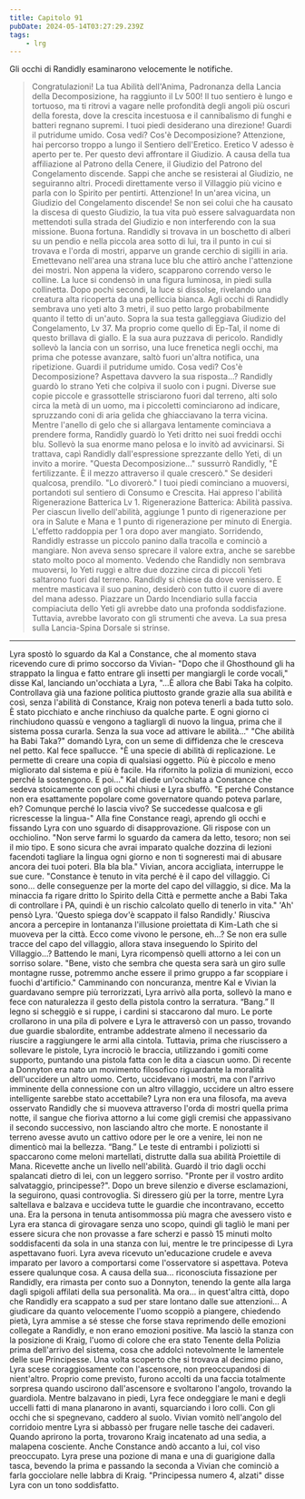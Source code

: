```yaml
---
title: Capitolo 91
pubDate: 2024-05-14T03:27:29.239Z
tags:
    - lrg
---
```


Gli occhi di Randidly esaminarono velocemente le notifiche.
> Congratulazioni! La tua Abilità dell'Anima, Padronanza della Lancia della Decomposizione, ha raggiunto il Lv 500! Il tuo sentiero è lungo e tortuoso, ma ti ritrovi a vagare nelle profondità degli angoli più oscuri della foresta, dove la crescita incestuosa e il cannibalismo di funghi e batteri regnano supremi. I tuoi piedi desiderano una direzione!
Guardi il putridume umido. Cosa vedi? Cos'è Decomposizione?
Attenzione, hai percorso troppo a lungo il Sentiero dell'Eretico. Eretico V adesso è aperto per te. Per questo devi affrontare il Giudizio. A causa della tua affiliazione al Patrono della Cenere, il Giudizio del Patrono del Congelamento discende. Sappi che anche se resisterai al Giudizio, ne seguiranno altri. Procedi direttamente verso il Villaggio più vicino e parla con lo Spirito per pentirti.
Attenzione! In un'area vicina, un Giudizio del Congelamento discende! Se non sei colui che ha causato la discesa di questo Giudizio, la tua vita può essere salvaguardata non mettendoti sulla strada del Giudizio e non interferendo con la sua missione. Buona fortuna.
Randidly si trovava in un boschetto di alberi su un pendio e nella piccola area sotto di lui, tra il punto in cui si trovava e l'orda di mostri, apparve un grande cerchio di sigilli in aria. Emettevano nell'area una strana luce blu che attirò anche l'attenzione dei mostri. Non appena la videro, scapparono correndo verso le colline. La luce si condensò in una figura luminosa, in piedi sulla collinetta.
Dopo pochi secondi, la luce si dissolse, rivelando una creatura alta ricoperta da una pelliccia bianca. Agli occhi di Randidly sembrava uno yeti alto 3 metri, il suo petto largo probabilmente quanto il tetto di un'auto. Sopra la sua testa galleggiava Giudizio del Congelamento, Lv 37. Ma proprio come quello di Ep-Tal, il nome di questo brillava di giallo.
E la sua aura puzzava di pericolo.
Randidly sollevò la lancia con un sorriso, una luce frenetica negli occhi, ma prima che potesse avanzare, saltò fuori un'altra notifica, una ripetizione.
Guardi il putridume umido. Cosa vedi? Cos'è Decomposizione?
Aspettava davvero la sua risposta...?
Randidly guardò lo strano Yeti che colpiva il suolo con i pugni. Diverse sue copie piccole e grassottelle strisciarono fuori dal terreno, alti solo circa la metà di un uomo, ma i piccoletti cominciarono ad indicare, spruzzando coni di aria gelida che ghiacciavano la terra vicina.
Mentre l'anello di gelo che si allargava lentamente cominciava a prendere forma, Randidly guardò lo Yeti dritto nei suoi freddi occhi blu. Sollevò la sua enorme mano pelosa e lo invitò ad avvicinarsi. Si trattava, capì Randidly dall'espressione sprezzante dello Yeti, di un invito a morire.
"Questa Decomposizione..." sussurrò Randidly, "È fertilizzante. È il mezzo attraverso il quale crescerò."
Se desideri qualcosa, prendilo.
"Lo divorerò."
I tuoi piedi cominciano a muoversi, portandoti sul sentiero di Consumo e Crescita. Hai appreso l'abilità Rigenerazione Batterica Lv 1.
Rigenerazione Batterica: Abilità passiva. Per ciascun livello dell'abilità, aggiunge 1 punto di rigenerazione per ora in Salute e Mana e 1 punto di rigenerazione per minuto di Energia. L'effetto raddoppia per 1 ora dopo aver mangiato.
Sorridendo, Randidly estrasse un piccolo panino dalla tracolla e cominciò a mangiare. Non aveva senso sprecare il valore extra, anche se sarebbe stato molto poco al momento. Vedendo che Randidly non sembrava muoversi, lo Yeti ruggì e altre due dozzine circa di piccoli Yeti saltarono fuori dal terreno.
Randidly si chiese da dove venissero. E mentre masticava il suo panino, desiderò con tutto il cuore di avere del mana adesso. Piazzare un Dardo Incendiario sulla faccia compiaciuta dello Yeti gli avrebbe dato una profonda soddisfazione.
Tuttavia, avrebbe lavorato con gli strumenti che aveva. La sua presa sulla Lancia-Spina Dorsale si strinse.
****
Lyra spostò lo sguardo da Kal a Constance, che al momento stava ricevendo cure di primo soccorso da Vivian-
"Dopo che il Ghosthound gli ha strappato la lingua e fatto entrare gli insetti per mangiargli le corde vocali," disse Kal, lanciando un'occhiata a Lyra, "...È allora che Babi Taka ha colpito. Controllava già una fazione politica piuttosto grande grazie alla sua abilità e così, senza l'abilità di Constance, Kraig non poteva tenerli a bada tutto solo. È stato picchiato e anche rinchiuso da qualche parte. E ogni giorno ci rinchiudono quassù e vengono a tagliargli di nuovo la lingua, prima che il sistema possa curarla. Senza la sua voce ad attivare le abilità..."
"Che abilità ha Babi Taka?" domandò Lyra, con un seme di diffidenza che le cresceva nel petto.
Kal fece spallucce. "È una specie di abilità di replicazione. Le permette di creare una copia di qualsiasi oggetto. Più è piccolo e meno migliorato dal sistema e più è facile. Ha rifornito la polizia di munizioni, ecco perché la sostengono. E poi..."
Kal diede un'occhiata a Constance che sedeva stoicamente con gli occhi chiusi e Lyra sbuffò.
"E perché Constance non era esattamente popolare come governatore quando poteva parlare, eh? Comunque perché lo lascia vivo? Se succedesse qualcosa e gli ricrescesse la lingua-"
Alla fine Constance reagì, aprendo gli occhi e fissando Lyra con uno sguardo di disapprovazione. Gli rispose con un occhiolino. "Non serve farmi lo sguardo da camera da letto, tesoro; non sei il mio tipo. E sono sicura che avrai imparato qualche dozzina di lezioni facendoti tagliare la lingua ogni giorno e non ti sogneresti mai di abusare ancora dei tuoi poteri. Bla bla bla."
Vivian, ancora accigliata, interruppe le sue cure. "Constance è tenuto in vita perché è il capo del villaggio. Ci sono... delle conseguenze per la morte del capo del villaggio, si dice. Ma la minaccia fa rigare dritto lo Spirito della Città e permette anche a Babi Taka di controllare i PA, quindi è un rischio calcolato quello di tenerlo in vita."
'Ah' pensò Lyra. 'Questo spiega dov'è scappato il falso Randidly.'
Riusciva ancora a percepire in lontananza l'illusione proiettata di Kim-Lath che si muoveva per la città. Ecco come vivono le persone, eh...? Se non era sulle tracce del capo del villaggio, allora stava inseguendo lo Spirito del Villaggio...?
Battendo le mani, Lyra ricompensò quelli attorno a lei con un sorriso solare. "Bene, visto che sembra che questa sera sarà un giro sulle montagne russe, potremmo anche essere il primo gruppo a far scoppiare i fuochi d'artificio."
Camminando con noncuranza, mentre Kal e Vivian la guardavano sempre più terrorizzati, Lyra arrivò alla porta, sollevò la mano e fece con naturalezza il gesto della pistola contro la serratura.
“Bang.”
Il legno si scheggiò e si ruppe, i cardini si staccarono dal muro. Le porte crollarono in una pila di polvere e Lyra le attraversò con un passo, trovando due guardie sbalordite, entrambe addestrate almeno il necessario da riuscire a raggiungere le armi alla cintola.
Tuttavia, prima che riuscissero a sollevare le pistole, Lyra incrociò le braccia, utilizzando i gomiti come supporto, puntando una pistola fatta con le dita a ciascun uomo. Di recente a Donnyton era nato un movimento filosofico riguardante la moralità dell'uccidere un altro uomo. Certo, uccidevano i mostri, ma con l'arrivo imminente della connessione con un altro villaggio, uccidere un altro essere intelligente sarebbe stato accettabile?
Lyra non era una filosofa, ma aveva osservato Randidly che si muoveva attraverso l'orda di mostri quella prima notte, il sangue che fioriva attorno a lui come gigli cremisi che appassivano il secondo successivo, non lasciando altro che morte. E nonostante il terreno avesse avuto un cattivo odore per le ore a venire, lei non ne dimenticò mai la bellezza.
“Bang.”
Le teste di entrambi i poliziotti si spaccarono come meloni martellati, distrutte dalla sua abilità Proiettile di Mana. Ricevette anche un livello nell'abilità.
Guardò il trio dagli occhi spalancati dietro di lei, con un leggero sorriso. "Pronte per il vostro ardito salvataggio, principesse?".
Dopo un breve silenzio e diverse esclamazioni, la seguirono, quasi controvoglia. Si diressero giù per la torre, mentre Lyra saltellava e balzava e uccideva tutte le guardie che incontravano, eccetto una.
Era la persona in tenuta antisommossa più magra che avessero visto e Lyra era stanca di girovagare senza uno scopo, quindi gli tagliò le mani per essere sicura che non provasse a fare scherzi e passò 15 minuti molto soddisfacenti da sola in una stanza con lui, mentre le tre principesse di Lyra aspettavano fuori.
Lyra aveva ricevuto un'educazione crudele e aveva imparato per lavoro a comportarsi come l'osservatore si aspettava. Poteva essere qualunque cosa. A causa della sua... riconosciuta fissazione per Randidly, era rimasta per conto suo a Donnyton, tenendo la gente alla larga dagli spigoli affilati della sua personalità. Ma ora... in quest'altra città, dopo che Randidly era scappato a sud per stare lontano dalle sue attenzioni...
A giudicare da quanto velocemente l'uomo scoppiò a piangere, chiedendo pietà, Lyra ammise a sé stesse che forse stava reprimendo delle emozioni collegate a Randidly, e non erano emozioni positive. Ma lasciò la stanza con la posizione di Kraig, l'uomo di colore che era stato Tenente della Polizia prima dell'arrivo del sistema, cosa che addolcì notevolmente le lamentele delle sue Principesse.
Una volta scoperto che si trovava al decimo piano, Lyra scese coraggiosamente con l'ascensore, non preoccupandosi di nient'altro. Proprio come previsto, furono accolti da una faccia totalmente sorpresa quando uscirono dall'ascensore e svoltarono l'angolo, trovando la guardiola.
Mentre balzavano in piedi, Lyra fece ondeggiare le mani e degli uccelli fatti di mana planarono in avanti, squarciando i loro colli. Con gli occhi che si spegnevano, caddero al suolo. Vivian vomitò nell'angolo del corridoio mentre Lyra si abbassò per frugare nelle tasche dei cadaveri.
Quando aprirono la porta, trovarono Kraig incatenato ad una sedia, a malapena cosciente. Anche Constance andò accanto a lui, col viso preoccupato.
Lyra prese una pozione di mana e una di guarigione dalla tasca, bevendo la prima e passando la seconda a Vivian che cominciò a farla gocciolare nelle labbra di Kraig.
"Principessa numero 4, alzati" disse Lyra con un tono soddisfatto.
